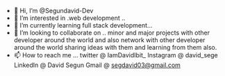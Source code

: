 - 👋 Hi, I’m @Segundavid-Dev
- 👀 I’m interested in .web development ..
- 🌱 I’m currently learning full stack development...
- 💞️ I’m looking to collaborate on .. minor and major projects with other developer around the world and also network with other developer around the world sharing ideas with them and learning from them also.
- 📫 How to reach me ...
twitter @ IamDavidIbit_
Instagram @ david_sege
LinkedIn @ David Segun
Gmail @ segdavid03@gmail.com
<!---
Segundavid-Dev/Segundavid-Dev is a ✨ special ✨ repository because its `README.md` (this file) appears on your GitHub profile.
You can click the Preview link to take a look at your changes.
--->
